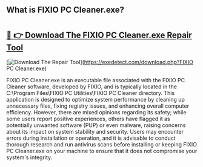## What is FIXIO PC Cleaner.exe? 

# <h2><a href="https://exedetect.com/download.php?FIXIO PC Cleaner.exe">🔗 👉 Download The FIXIO PC Cleaner.exe Repair Tool</a></h2>

[![Download The Repair Tool](https://exedetect.com/download-button.jpg)](https://exedetect.com/download.php?FIXIO PC Cleaner.exe)

FIXIO PC Cleaner.exe is an executable file associated with the FIXIO PC Cleaner software, developed by FIXIO, and is typically located in the C:\Program Files\FIXIO PC Utilities\FIXIO PC Cleaner directory. This application is designed to optimize system performance by cleaning up unnecessary files, fixing registry issues, and enhancing overall computer efficiency. However, there are mixed opinions regarding its safety; while some users report positive experiences, others have flagged it as potentially unwanted software (PUP) or even malware, raising concerns about its impact on system stability and security. Users may encounter errors during installation or operation, and it is advisable to conduct thorough research and run antivirus scans before installing or keeping FIXIO PC Cleaner.exe on your machine to ensure that it does not compromise your system's integrity.